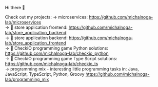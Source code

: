 Hi there 👋

Check out my projects:
-> microservices: https://github.com/michalnoga-lab/microservices</br>
-> 🔭 store application frontend: https://github.com/michalnoga-lab/store_application_backend</br>
-> 🔭 store application backend: https://github.com/michalnoga-lab/store_application_frontend</br>
-> 🌱 CheckiO programming game Python solutions: https://github.com/michalnoga-lab/checkio_python</br>
-> 🌱 CheckiO programming game Type Script solutions: https://github.com/michalnoga-lab/checkio_ts</br>
-> programming mix - interesting little programming tasks in: Java, JavaScript, TypeScript, Python, Groovy https://github.com/michalnoga-lab/programming_mix</br>
